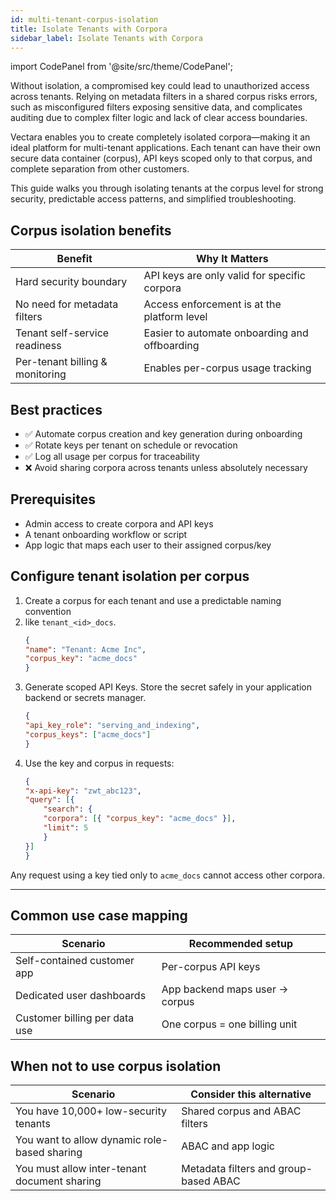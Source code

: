 ```yaml
---
id: multi-tenant-corpus-isolation
title: Isolate Tenants with Corpora
sidebar_label: Isolate Tenants with Corpora
---
```



import CodePanel from '@site/src/theme/CodePanel';

Without isolation, a compromised key could lead to unauthorized access across 
tenants. Relying on metadata filters in a shared corpus risks errors, such as 
misconfigured filters exposing sensitive data, and complicates auditing due to 
complex filter logic and lack of clear access boundaries.

Vectara enables you to create completely isolated corpora—making it an ideal 
platform for multi-tenant applications. Each tenant can have their own secure 
data container (corpus), API keys scoped only to that corpus, and complete 
separation from other customers.

This guide walks you through isolating tenants at the corpus level for strong 
security, predictable access patterns, and simplified troubleshooting.

## Corpus isolation benefits

| **Benefit**                        | **Why It Matters**                                              |
|------------------------------------|------------------------------------------------------------------|
| Hard security boundary             | API keys are only valid for specific corpora                    |
| No need for metadata filters       | Access enforcement is at the platform level                    |
| Tenant self-service readiness      | Easier to automate onboarding and offboarding                  |
| Per-tenant billing & monitoring    | Enables per-corpus usage tracking                              |

## Best practices

- ✅ Automate corpus creation and key generation during onboarding
- ✅ Rotate keys per tenant on schedule or revocation
- ✅ Log all usage per corpus for traceability
- ❌ Avoid sharing corpora across tenants unless absolutely necessary

## Prerequisites

- Admin access to create corpora and API keys
- A tenant onboarding workflow or script
- App logic that maps each user to their assigned corpus/key


## Configure tenant isolation per corpus

1. Create a corpus for each tenant and use a predictable naming convention 
2. like `tenant_<id>_docs`.
    ```json
    {
    "name": "Tenant: Acme Inc",
    "corpus_key": "acme_docs"
    }
    ```
3. Generate scoped API Keys. Store the secret safely in your application 
   backend or secrets manager.
    ```json
    {
    "api_key_role": "serving_and_indexing",
    "corpus_keys": ["acme_docs"]
    }
    ```
4. Use the key and corpus in requests:
    ```json
    {
    "x-api-key": "zwt_abc123",
    "query": [{
        "search": {
        "corpora": [{ "corpus_key": "acme_docs" }],
        "limit": 5
        }
    }]
    }
    ```
Any request using a key tied only to `acme_docs` cannot access other corpora.

---

## Common use case mapping

| **Scenario**                    | **Recommended setup**              |
|----------------------------------|------------------------------------|
| Self-contained customer app     | Per-corpus API keys                |
| Dedicated user dashboards       | App backend maps user → corpus     |
| Customer billing per data use   | One corpus = one billing unit      |

## When not to use corpus isolation

| **Scenario**                                      | **Consider this alternative**                     |
|------------------------------------------------|-------------------------------------------|
| You have 10,000+ low-security tenants          | Shared corpus and ABAC filters              |
| You want to allow dynamic role-based sharing   | ABAC and app logic                          |
| You must allow inter-tenant document sharing   | Metadata filters and group-based ABAC       |
